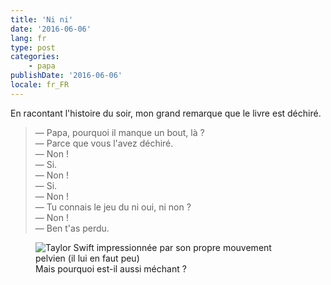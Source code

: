 ```yaml
---
title: 'Ni ni'
date: '2016-06-06'
lang: fr
type: post
categories:
    - papa
publishDate: '2016-06-06'
locale: fr_FR
---
```


En racontant l'histoire du soir, mon grand remarque que le livre est déchiré.

<!-- more -->

> — Papa, pourquoi il manque un bout, là ?  
> — Parce que vous l'avez déchiré.  
> — Non !  
> — Si.  
> — Non !  
> — Si.  
> — Non !  
> — Tu connais le jeu du ni oui, ni non ?  
> — Non !  
> — Ben t'as perdu.

<figure>
  <img src="/assets/images/papa/2016-06-06/1.gif" alt="Taylor Swift impressionnée par son propre mouvement pelvien (il lui en faut peu)" />
  <figcaption>Mais pourquoi est-il aussi méchant ?</figcaption>
</figure>
